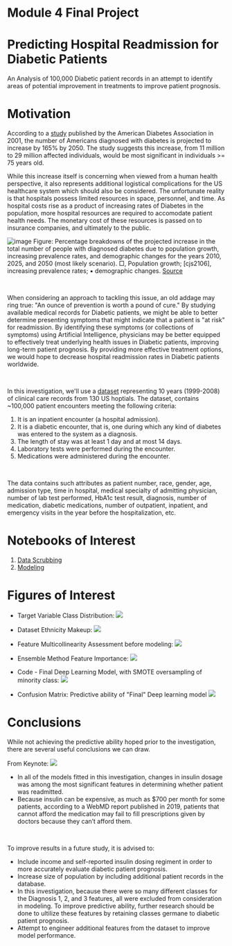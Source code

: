 
# Module 4 Final Project

# Predicting Hospital Readmission for Diabetic Patients
An Analysis of 100,000 Diabetic patient records in an attempt to identify areas of potential improvement in treatments to improve patient prognosis.

# Motivation
According to a [study](https://care.diabetesjournals.org/content/24/11/1936) published by the American Diabetes Association in 2001, the number of Americans diagnosed with diabetes is projected to increase by 165% by 2050. The study suggests this increase, from 11 million to 29 million affected individuals, would be most significant in individuals >= 75 years old.
<br>

While this increase itself is concerning when viewed from a human health perspective, it also represents additional logistical complications for the US healthcare system which should also be considered. The unfortunate reality is that hospitals possess limited resources in space, personnel, and time. As hospital costs rise as a product of increasing rates of Diabetes in the population, more hospital resources are required to accomodate patient health needs. The monetary cost of these resources is passed on to insurance companies, and ultimately to the public.

![image](img/F1.large.jpg)
Figure:
Percentage breakdowns of the projected increase in the total number of people with diagnosed diabetes due to population growth, increasing prevalence rates, and demographic changes for the years 2010, 2025, and 2050 (most likely scenario). □, Population growth; [cjs2106], increasing prevalence rates; ▪ demographic changes. [Source](https://care.diabetesjournals.org/content/24/11/1936.article-info)

<br>

When considering an approach to tackling this issue, an old addage may ring true: "An ounce of prevention is worth a pound of cure." By studying available medical records for Diabetic patients, we might be able to better determine presenting symptoms that might indicate that a patient is "at risk" for readmission. By identifying these symptoms (or collections of symptoms) using Artificial Intelligence, physicians may be better equipped to effectively treat underlying health issues in Diabetic patients, improving long-term patient prognosis. By providing more effective treatment options, we would hope to decrease hospital readmission rates in Diabetic patients worldwide.

<br>

In this investigation, we'll use a [dataset](http://archive.ics.uci.edu/ml/datasets/Diabetes+130-US+hospitals+for+years+1999-2008) representing 10 years (1999-2008) of clinical care records from 130 US hoptials. The dataset, contains ~100,000 patient encounters meeting the following criteria:

1. It is an inpatient encounter (a hospital admission).
2. It is a diabetic encounter, that is, one during which any kind of diabetes was entered to the system as a diagnosis.
3. The length of stay was at least 1 day and at most 14 days.
4. Laboratory tests were performed during the encounter.
5. Medications were administered during the encounter.

<br>

The data contains such attributes as patient number, race, gender, age, admission type, time in hospital, medical specialty of admitting physician, number of lab test performed, HbA1c test result, diagnosis, number of medication, diabetic medications, number of outpatient, inpatient, and emergency visits in the year before the hospitalization, etc.

# Notebooks of Interest
1. [Data Scrubbing](/Dataset_Cleaning.ipynb)
2. [Modeling](/Mod_4_Modeling.ipynb)

# Figures of Interest

* Target Variable Class Distribution:
![](img/target_var_distribution.png)

* Dataset Ethnicity Makeup:
![](img/dataset_ethnicity_counts.png)

* Feature Multicollinearity Assessment before modeling:
![](img/Multicollinearity_assessment.png)

* Ensemble Method Feature Importance:
![](img/Screen_Shot_2019-10-10_at_2.53.48_PM.png)

* Code - Final Deep Learning Model, with SMOTE oversampling of minority class:
![](img/final_model_code.png)

* Confusion Matrix: Predictive ability of "Final" Deep learning model
![](img/cnf_matrix_final.png)

# Conclusions

While not achieving the predictive ability hoped prior to the investigation, there are several useful conclusions we can draw.
<br>

From Keynote:
![](img/Screen_Shot_2019-10-10_at_2.45.19_PM.png)
* In all of the models fitted in this investigation, changes in insulin dosage was among the most significant features in determining whether patient was readmitted.
* Because insulin can be expensive, as much as $700 per month for some patients, according to a WebMD report published in 2019, patients that cannot afford the medication may fail to fill prescriptions given by doctors because they can’t afford them.

<br>

To improve results in a future study, it is advised to:
* Include income and self-reported insulin dosing regiment in order to more accurately evaluate diabetic patient prognosis.
* Increase size of population by including additional patient records in the database.
* In this investigation, because there were so many different classes for the Diagnosis 1, 2, and 3 features, all were excluded from consideration in modeling. To improve predictive ability, further research should be done to ultilize these features by retaining classes germane to diabetic patient prognosis.
* Attempt to engineer additional features from the dataset to improve model performance.